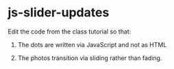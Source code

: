 # js-slider-updates
Edit the code from the class tutorial so that:

1. The dots are written via JavaScript and not as HTML

2. The photos transition via sliding rather than fading.
